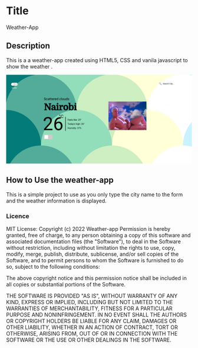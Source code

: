 # Title
Weather-App 

## Description
This is a a weather-app created using HTML5, CSS and vanila javascript to show the weather .

![Alt text](/home.png?raw=true "Home page")


## How to Use the weather-app
This is a simple project to use as you only type the city name to the form and the weather information is displayed.

### Licence
MIT License: Copyright (c) 2022 Weather-app Permission is hereby granted, free of charge, to any person obtaining a copy of this software and associated documentation files (the "Software"), to deal in the Software without restriction, including without limitation the rights to use, copy, modify, merge, publish, distribute, sublicense, and/or sell copies of the Software, and to permit persons to whom the Software is furnished to do so, subject to the following conditions:

The above copyright notice and this permission notice shall be included in all copies or substantial portions of the Software.

THE SOFTWARE IS PROVIDED "AS IS", WITHOUT WARRANTY OF ANY KIND, EXPRESS OR IMPLIED, INCLUDING BUT NOT LIMITED TO THE WARRANTIES OF MERCHANTABILITY, FITNESS FOR A PARTICULAR PURPOSE AND NONINFRINGEMENT. IN NO EVENT SHALL THE AUTHORS OR COPYRIGHT HOLDERS BE LIABLE FOR ANY CLAIM, DAMAGES OR OTHER LIABILITY, WHETHER IN AN ACTION OF CONTRACT, TORT OR OTHERWISE, ARISING FROM, OUT OF OR IN CONNECTION WITH THE SOFTWARE OR THE USE OR OTHER DEALINGS IN THE SOFTWARE.

